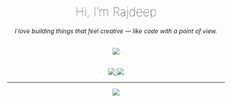 <h1 align="center" style="font-weight:lighter">Hi, I’m Rajdeep</h1>

<p align="center"><i>I love building things that feel creative — like code with a point of view.</i></p>

<br/>

<div align="center">
  <img src="https://skillicons.dev/icons?i=html,css,js,react,nodejs,postgres,git,netlify,vscode" />
</div>

<br/>

<p align="center">
  <a href="https://github.com/caltron-xo" target="_blank">
    <img src="https://img.shields.io/badge/GitHub-caltron--xo-black?style=flat-square&logo=github" />
  </a>
  <a href="https://linkedin.com/in/rajdeepsingha" target="_blank">
    <img src="https://img.shields.io/badge/LinkedIn-RajdeepSingha-blue?style=flat-square&logo=linkedin" />
  </a>
</p>

---

<p align="center">
  <img src="https://github-readme-stats.vercel.app/api?username=caltron-xo&show_icons=false&hide_title=true&theme=graywhite" />
</p>

